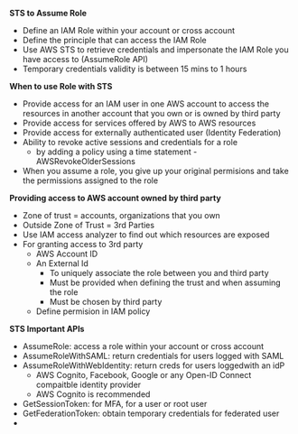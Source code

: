 **STS to Assume Role**

- Define an IAM Role within your account or cross account
- Define the principle that can access the IAM Role
- Use AWS STS to retrieve credentials and impersonate the IAM Role you have access to (AssumeRole API)
- Temporary credentials validity is between 15 mins to 1 hours

**When to use Role with STS**

- Provide access for an IAM user in one AWS account to access the resources in another account that you own or is owned by third party
- Provide access for services offered by AWS to AWS resources
- Provide access for externally authenticated user (Identity Federation)
- Ability to revoke active sessions and credentials for a role 
    - by adding a policy using a time statement - AWSRevokeOlderSessions
- When you assume a role, you give up your original permisions and take the permissions assigned to the role

**Providing access to AWS account owned by third party**

- Zone of trust = accounts, organizations that you own
- Outside Zone of Trust = 3rd Parties
- Use IAM access analyzer to find out which resources are exposed
- For granting access to 3rd party 
    - AWS Account ID
    - An External Id
        - To uniquely associate the role between you and third party
        - Must be provided when defining the trust and when assuming the role
        - Must be chosen by third party
    - Define permision in IAM policy

**STS Important APIs**

- AssumeRole: access a role within your account or cross account
- AssumeRoleWithSAML: return credentials for users logged with SAML
- AssumeRoleWithWebIdentity: return creds for users loggedwith an idP
    - AWS Cognito, Facebook, Google or any Open-ID Connect compaitble identity provider
    - AWS Cognito is recommended
- GetSessionToken: for MFA, for a user or root user
- GetFederationToken: obtain temporary credentials for federated user
- 
